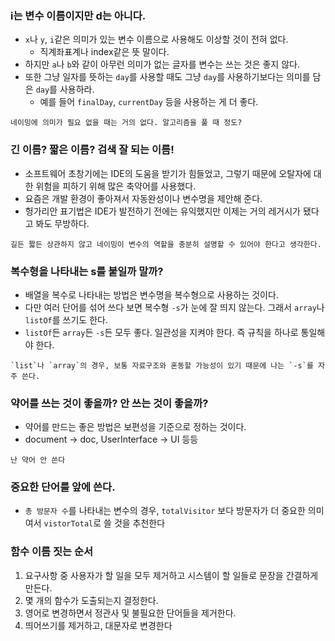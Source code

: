 ### i는 변수 이름이지만 d는 아니다.

- `x`나 `y`, `i`같은 의미가 있는 변수 이름으로 사용해도 이상할 것이 전혀 없다.
    - 직계좌표계나 index같은 뜻 말이다.
- 하지만 `a`나 `b`와 같이 아무런 의미가 없는 글자를 변수는 쓰는 것은 좋지 않다.
- 또한 그냥 일자를 뜻하는 `day`를 사용할 때도 그냥 `day`를 사용하기보다는 의미를 담은 `day`를 사용하라.
    - 예를 들어 `finalDay`, `currentDay` 등을 사용하는 게 더 좋다.
```
네이밍에 의미가 필요 없을 때는 거의 없다. 알고리즘을 풀 때 정도?
```

### 긴 이름? 짧은 이름? 검색 잘 되는 이름!

- 소프트웨어 초창기에는 IDE의 도움을 받기가 힘들었고, 그렇기 때문에 오탈자에 대한 위험을 피하기 위해 많은 축약어를 사용했다.
- 요즘은 개발 환경이 좋아져서 자동완성이나 변수명을 제안해 준다.
- 헝가리안 표기법은 IDE가 발전하기 전에는 유익했지만 이제는 거의 레거시가 됐다고 봐도 무방하다.
```
길든 짧든 상관하지 않고 네이밍이 변수의 역할을 충분히 설명할 수 있어야 한다고 생각한다.
```

### 복수형을 나타내는 s를 붙일까 말까?

- 배열을 복수로 나타내는 방법은 변수명을 복수형으로 사용하는 것이다.
- 다만 여러 단어를 섞어 쓰다 보면 복수형 `-s`가 눈에 잘 띄지 않는다. 그래서 `array`나 `listOf`를 쓰기도 한다.
- `listOf`든 `array`든 `-s`든 모두 좋다. 일관성을 지켜야 한다. 즉 규칙을 하나로 통일해야 한다.
```
`list`나 `array`의 경우, 보통 자료구조와 혼동할 가능성이 있기 때문에 나는 `-s`를 자주 쓴다.
```

### 약어를 쓰는 것이 좋을까? 안 쓰는 것이 좋을까?

- 약어를 만드는 좋은 방법은 보편성을 기준으로 정하는 것이다.
- document -> doc, UserInterface -> UI 등등
```
난 약어 안 쓴다
```

### 중요한 단어를 앞에 쓴다.

- `총 방문자 수`를 나타내는 변수의 경우, `totalVisitor` 보다 방문자가 더 중요한 의미여서 `vistorTotal`로 쓸 것을 추천한다

### 함수 이름 짓는 순서

1. 요구사항 중 사용자가 할 일을 모두 제거하고 시스템이 할 일들로 문장을 간결하게 만든다.
2. 몇 개의 함수가 도출되는지 결정한다.
3. 영어로 변경하면서 정관사 및 불필요한 단어들을 제거한다.
4. 띄어쓰기를 제거하고, 대문자로 변경한다